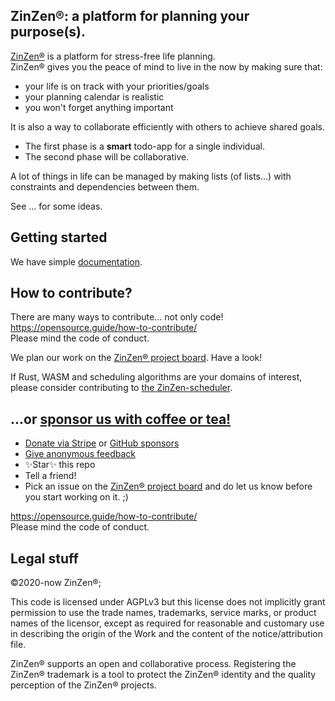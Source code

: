 ## ZinZen®: a platform for planning your purpose(s).

[ZinZen®](https://ZinZen.me) is a platform for stress-free life planning.  
ZinZen® gives you the peace of mind to live in the now by making sure that:

- your life is on track with your priorities/goals
- your planning calendar is realistic
- you won't forget anything important

It is also a way to collaborate efficiently with others to achieve shared goals.

- The first phase is a **smart** todo-app for a single individual.
- The second phase will be collaborative.

A lot of things in life can be managed by making lists (of lists...) with constraints and dependencies between them.

See ... for some ideas.

## Getting started

We have simple [documentation](documentation/Readme.md).

## How to contribute?

There are many ways to contribute... not only code!  
https://opensource.guide/how-to-contribute/  
Please mind the code of conduct.

We plan our work on the [ZinZen® project board](https://github.com/users/tijlleenders/projects/4). Have a look!

If Rust, WASM and scheduling algorithms are your domains of interest, please consider contributing to [the ZinZen-scheduler](https://github.com/tijlleenders/ZinZen-scheduler).

## ...or [sponsor us with coffee or tea!](https://github.com/sponsors/tijlleenders)

- [Donate via Stripe](https://donate.stripe.com/6oE4jK1iPcPT1m89AA) or [GitHub sponsors](https://github.com/sponsors/tijlleenders)
- [Give anonymous feedback](https://zinzen.me/Feedback)
- ✨Star✨ this repo
- Tell a friend!
- Pick an issue on the [ZinZen® project board](https://github.com/users/tijlleenders/projects/4) and do let us know before you start working on it. ;)

https://opensource.guide/how-to-contribute/  
Please mind the code of conduct.

## Legal stuff

&copy;2020-now ZinZen®;

This code is licensed under AGPLv3 but this license does not implicitly grant permission to use the trade names, trademarks, service marks, or product names of the licensor, except as required for reasonable and customary use in describing the origin of the Work and the content of the notice/attribution file.

ZinZen® supports an open and collaborative process.
Registering the ZinZen® trademark is a tool to protect the ZinZen® identity and the quality perception of the ZinZen® projects.
